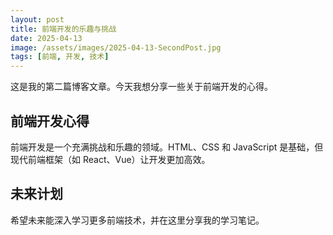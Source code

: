```yaml
---
layout: post
title: 前端开发的乐趣与挑战
date: 2025-04-13
image: /assets/images/2025-04-13-SecondPost.jpg
tags: [前端, 开发, 技术]
---
```


这是我的第二篇博客文章。今天我想分享一些关于前端开发的心得。

## 前端开发心得

前端开发是一个充满挑战和乐趣的领域。HTML、CSS 和 JavaScript 是基础，但现代前端框架（如 React、Vue）让开发更加高效。

## 未来计划

希望未来能深入学习更多前端技术，并在这里分享我的学习笔记。